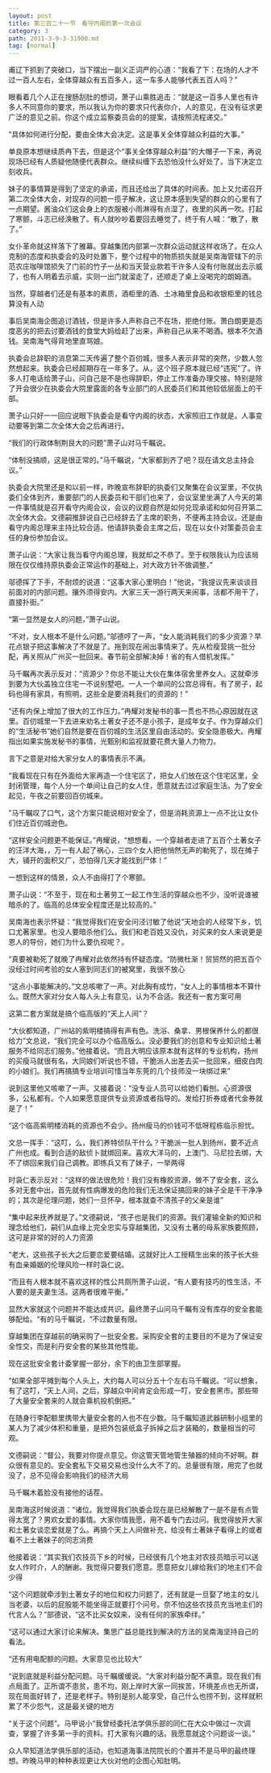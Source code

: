 ```yaml
---
layout: post
title: 第三百二十一节　看守内阁的第一次会议
category: 3
path: 2011-3-9-3-31900.md
tag: [normal]
---
```


甫辽下抓到了突破口，当下摆出一副义正词严的心道：“我看了下：在场的人才不过一百人左右，全体穿越众有五百多人，这一车多人能够代表五百人吗？”

眼看着几个人正在搜肠刮肚的想词，萧子山乘胜追击：“就是这一百多人里也有许多人不同意你的要求，所以我认为你的要求只代表你介，人的意见，在没有征求更广泛的意见之前。你这个成立监察委员会的的提案，请按照流程递交。”

“具体如何进行分配，要由全体大会决定。这是事关全体穿越众利益的大事。”

单良原本想继续质冉下去，但是这个“事关全体穿越众利益”的大帽子一下来，再说现场已经有人质疑他随便代表群众。继续纠缠下去恐怕没什么好处了。当下决定立刻收兵。

妹子的事情算是得到了坚定的承诺，而且还给出了具体的时间表。加上又允诺召开第二次全体大会，对现存的问题一揽子解决，这让原本感到失望的群众的心里有了一点期望。酱油众们这会身上的衣服被小雨淋得有点湿了，夜里的风再一吹。打起了寒颤，斗志已经涣散了。有人就吵吵着要回去睡觉了。终于有人喊：“散了，散了。”

女仆革命就这样落下了雅幕。穿越集团内部第一次群众运动就这样收场了。在众人克制的态度和执委会的及时处置下，整个过程中的物质损失就是吴南海管辖下的示范农庄咖啡馆损失了门前的竹子一丛和当天营业款若干许多人没有付账就出去示威了，也有人明着去示威，实则一出门就溜走了，还顺走了桌上没喝完的朗姆酒。

当然，穿越者们还是有基本的素质，酒柜里的酒、土冰箱里食品和收银柜里的钱总算没有人动

事后吴南海企图追讨酒钱，但是许多人声称自己不在场，拒绝付账。萧白朗更是态度恶劣的把去讨要酒钱的食堂大妈给赶了出来，声称自己从来不喝酒。根本不欠酒钱。吴南海气得背地里直骂娘。

执委会总辞职的消息第二天传遍了整个百仞城，很多人表示非常的突然，少数人忽然想起来。执委会已经超期存在一年多了。从，这个班子原本就已经“违宪”了。许多人打电话给萧子山，问自己是不是也得辞职，停止工作准备办理交接。特别是除了开会很少在执委会大院里露面的各专业部门的人民委员们和其他较低层面上的干部。

萧子山只好一一回应说眼下执委会是看守内阁的状态，大家照旧工作就是。人事变动要等到第二次全体大会之后再进行。

“我们的行政体制荆艮大的问题”萧子山对马千瞩说。

“体制没搞顺，这是很正常的。”马千瞩说，“大家都到齐了吧？现在请文总主持会议。”

执委会大院里还是和以前一样，昨晚宣布辞职的执委们又聚集在会议室里，不仅执委们全体到齐，重要部门的人民委员和干部们也来了，会议室里坐满了人今天的第一件事情就是召开看守内阁会议，会议的议题自然是如何兑现承诺和如何召开第二次全体大会。文德嗣推辞说自己已经辞去了主席的职务，不便再主持会议。还是由看守内阁总理来主持比较合适。他请辞执委会主席之后，现在以女仆对策委员会主任的身份参加会议。

萧子山说：“大家让我当看守内阁总理，我就却之不恭了。至于权限我认为应该局限在仅仅维持原执委会正常运作的基础上，对大政方针不做调整，”

邬德挥了下手，不耐烦的说道：“这事大家心里明白！”他说，“我提议先来谈谈目前面对的内部问题。攘外须得安内。大家三天一游行两天来闹事，活都不用干了，直接扑街。”

“第一显然是女人的问题，”萧子山说。

“不对，女人根本不是什么问题。”邬德哼了一声，“女人能消耗我们的多少资源？早花点银子把这事解决了不就是了。拖到现在闹出事情来了。先从检瘦营挑一批分配，再关照从广州买一批回来。春节前全部解决掉！省的有人借机发挥。”

马千瞩再次表示反对：“资源少？你总不能让大伙在集体宿舍里养女人。这就牵涉到要为大伙盖独立住宅一不说别墅吧。一人一个单间的公宫总得有。有了房子，起码也得有家具，有照明，这些全是要消耗我们的资源的！”

“还有内保上增加了很大的工作压力。”冉耀对发秘书的事一贯也不热心原因就在这里。百仞城里一下去进来劝名土著女子还不是小孩子，是成年女子。作为穿越众们的“生活秘书”她们自然是要在百仞城的生活区里自由活动的。安全隐患极大。冉耀指出如果实施发秘书的事情，光甄别和监视就要花费大量人力物力。

言下之意是对给大家分女人的事情表示不满。

“我看现在只有在外面给大家再造一个住宅区了，把女人们放在这个住宅区里，全封闭管理，每个人分一个单间让自己的女人住，愿意就去过过家庭生活。为了安全起见，午夜之前要回百仞城来。

”马千瞩叹了口气，这个方案只能说相对安全了，但是消耗资源上一点不比让女仆们住近百仞城逊色。

“这样安全问题更不能保证。”冉耀说，“想想看，一个穿越者走进了五百个土著女子的汪洋大海，，万一有人起了祸心，三四个女人把他悄然无声的勒死了，现在摊子大，铺开的面积又广，恐怕得几天才能找到尸体！”

一想到这样的情景，众人不由得打了个寒颤。

萧子山说：“不至于，现在和土著劳工一起工作生活的穿越众也不少，没听说谁被暗杀的了。临高的总体安全程度还是比较高的。”

吴南海也表示怀疑：“我觉得我们在安全问泾讨敏了他说”天地会的人经常下乡，饥口尤著家里。也没人要暗杀他们么。我们和老百姓又没仇，对买来的女人来说更是恩人的导份，她们为什么要仇视呢？。

“真要被勒死了就晚了冉耀对此依然持有怀疑态度。“防微杜渐！贸贸然的把五百个没经过时间考验的女人塞到同志们的被窝里，我很不放心

“这点小事能解决的。”文总咳嗽了一声。对此胸有成竹，“女人上的事情根本不算什么。既然大家对分女人每人头上有意见，认为不合适。我还有一套方案可用

这第二套方案就是搞个临高版的“天上人间”？

“大伙都知道，广州站的紫明楼搞得有声有色。洗浴、桑拿、男根保养什么的都很给力”文总说，“我们完全可以办个临高版么。没必要我们的创意和专业知识给土著服务不给同志们服务。”他接着说。“而且大明应该原本就有这样的专业机构，扬州的买瘦马就很有名，大同娘们听说也不错，干脆派人出差去买一批回来，细皮白肉的小娘们。我们再搞搞专业培训可惜当年东莞的几个技师没一块绑过来”

说到这里他又咳嗽了一声。又接着说：“没专业人员可以给她们看刨。心资源很多，公私都有。个人如果愿意提供专业资源或者指导的。发给打折券或者代金券就是了！”

“这个临高紫明楼消耗的资源也不会少。扬州瘦马的价钱可不低呀程栋临示担忧。

文总一挥手：“这叮，么，我们养特侦队干什么？干脆派一批人到扬州，要不近点广州也成。看到合适的敌侦卜就绑回来。喜欢大洋马的，上澳门、马尼拉去绑，大不了绑回来我们自己调教。即练兵又有了妹子，一举两得

时袅仁表示反对：“这样的做法很危险！我们没有橡胶资源，做不了安全套，这么多对无套中出，首先就有性病爆发的危险我们无法保证搞回来的妹子全是干干净净的；其次是伦理问题，她们一旦怀孕，根本就查不清孩子的父亲是谁”

“集中起来抚养就是了。”文德嗣说，“孩子也是我们的资源。我们灌输全新的知识和理念给他们，嗣们从血缘上完全忠实与穿越集团，又没有土著的母系家族要照顾，这可是非常的好的人力资源

“老大，这些孩子长大之后要恋爱要结婚。这就好比人工授精生出来的孩子长大些有血亲婚姻的伦理风险一样时袅仁说。

“而且有人根本就不喜欢这样的性公共厕所萧子山说，“有人要有技巧的性生活，不人要的是夫妻生活。这两者很难平衡。”

显然大家就这个问题并不能达成共识。最终萧子山问马千瞩有没有库存的安全套能够配给。“有的马千瞩说，“不过数量有限。

穿越集团在穿越前的确采购了一批安全套。采购安全套的主要目的不是为了保证安全性交，而是利丹安全套的某些其他性能。

现在这批安全套计委掌握一部分，余下的由卫生部掌握。

“如果全部平摊到每个人头上，大约每人可以分五十个左右马千瞩说。“可以想象，有了这叮，“天上人间，之后，穿越众中间肯定会形成一叮，安全套黑市。那些带了大量安全套来的人就会乘机投机倒把。”

在随身行李配额里携带大量安全套的人也不在少数。马千瞩知道武器研制小组里的某人为了减少体积和重量，是把外包装纸盒子拆掉之后才装箱的，数量相当的可观。

文德嗣说：“督公，我要对你提点意见。你这管天管地管生殖器的倾向不好啊。群众很有意见的。安全套私下交易交易也没什么大不了的。总量很有限，用完了也就没了，总不见得会影响我们的经济大局

马千瞩木着脸没有接他的话茬。

吴南海这时候说道：“诸位。我觉得我们执委会现在是已经解散了一是不是有点管得太宽了？男欢女爱的事情。大家你情我愿，用不着专门去过问。我觉得放开大家和土著女谈恋爱就是了么。再搞个天上人间做补充，给没有土著妹子看得上的或者看不上土著妹子的同志消费

他接着说：“其实我们农技员下乡的时候，已经很有几个地主对农技员暗示可以送女人作时介，人的酬谢。我觉得只要我们愿意。愿意把女儿嫁给我们的地主们不会少得

“这个问题就牵涉到土著女子的地位和权力问题了，还有就是一旦娶了地主的女儿当老婆，以后的屁股能不能坐得正就要打个问号。奈不怕这些农技员充当地主们的代言人么？”部德说，“这不比买女奴来，没有任何的家族牵绊。”

“这可以通过大家讨论来解决。集思广益总能找到解决的方法的吴南海坚持自己的看法。

“还有用电配额的问题。大家意见也比较大”

“说到底就是利益分配问题。马千瞩缓缓说。“大家对利益分配不满意。现在我们有点局面了。正所谓不患贫，患不均，刚上岸时大家一同挨苦，环境差点也无所谓，现在局面好转了，还是老样子。特别是别人能享受，自己什么也捞不到，这样就积累了不少怨气，这是最关键的地方

“关于这个问题”。马甲说小“我曾经委托法学俱乐部的同仁在大众中做过一次调查，掌握了许多第一手的资料。打大家有兴趣的话。我愿意就这个问题谈一谈。”

众人早知道法学俱乐部的活动，也知道海事法院院长的个置并不是马甲的最终理想。昨晚马甲的种种表现更让大伙对他的企图心知肚明。